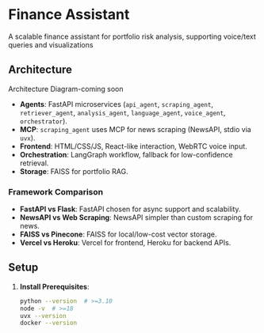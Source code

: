 # Finance Assistant

A scalable finance assistant for portfolio risk analysis, supporting voice/text queries and visualizations

## Architecture

Architecture Diagram-coming soon

- **Agents**: FastAPI microservices (`api_agent`, `scraping_agent`, `retriever_agent`, `analysis_agent`, `language_agent`, `voice_agent`, `orchestrator`).
- **MCP**: `scraping_agent` uses MCP for news scraping (NewsAPI, stdio via `uvx`).
- **Frontend**: HTML/CSS/JS, React-like interaction, WebRTC voice input.
- **Orchestration**: LangGraph workflow, fallback for low-confidence retrieval.
- **Storage**: FAISS for portfolio RAG.

### Framework Comparison
- **FastAPI vs Flask**: FastAPI chosen for async support and scalability.
- **NewsAPI vs Web Scraping**: NewsAPI simpler than custom scraping for news.
- **FAISS vs Pinecone**: FAISS for local/low-cost vector storage.
- **Vercel vs Heroku**: Vercel for frontend, Heroku for backend APIs.

## Setup

1. **Install Prerequisites**:
   ```bash
   python --version  # >=3.10
   node -v  # >=18
   uvx --version
   docker --version
